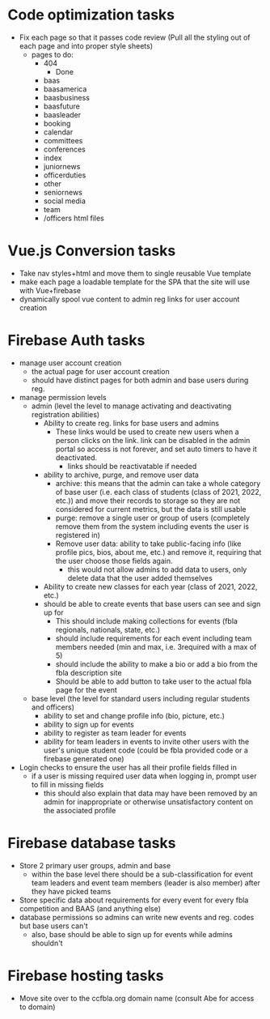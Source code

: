 # Code optimization tasks
* Fix each page so that it passes code review (Pull all the styling out of each page and into proper style sheets)
    - pages to do:
        + 404
            * Done
        + baas
        + baasamerica
        + baasbusiness
        + baasfuture
        + baasleader
        + booking
        + calendar
        + committees
        + conferences
        + index
        + juniornews
        + officerduties
        + other
        + seniornews
        + social media
        + team
        + /officers html files

# Vue.js Conversion tasks
* Take nav styles+html and move them to single reusable Vue template
* make each page a loadable template for the SPA that the site will use with Vue+firebase
* dynamically spool vue content to admin reg links for user account creation

# Firebase Auth tasks
* manage user account creation
    - the actual page for user account creation
    - should have distinct pages for both admin and base users during reg.
* manage permission levels
    - admin (level the level to manage activating and deactivating registration abilities)
        + Ability to create reg. links for base users and admins
            * These links would be used to create new users when a person clicks on the link. link can be disabled in the admin portal so access is not forever, and set auto timers to have it deactivated.
                - links should be reactivatable if needed
        + ability to archive, purge, and remove user data
            * archive: this means that the admin can take a whole category of base user (i.e. each class of students (class of 2021, 2022, etc.)) and move their records to storage so they are not considered for current metrics, but the data is still usable
            * purge: remove a single user or group of users (completely remove them from the system including events the user is registered in)
            * Remove user data: ability to take public-facing info (like profile pics, bios, about me, etc.) and remove it, requiring that the user choose those fields again.
                - this would not allow admins to add data to users, only delete data that the user added themselves
        + Ability to create new classes for each year (class of 2021, 2022, etc.)
        + should be able to create events that base users can see and sign up for
            * This should include making collections for events (fbla regionals, nationals, state, etc.)
            * should include requirements for each event including team members needed (min and max, i.e. 3required with a max of 5)
            * should include the ability to make a bio or add a bio from the fbla description site
            * Should be able to add button to take user to the actual fbla page for the event
    - base level (the level for standard users including regular students and officers)
        + ability to set and change profile info (bio, picture, etc.)
        + ability to sign up for events
        + ability to register as team leader for events
        + ability for team leaders in events to invite other users with the user's unique student code (could be fbla provided code or a firebase generated one)
* Login checks to ensure the user has all their profile fields filled in
    - if a user is missing required user data when logging in, prompt user to fill in missing fields
        + this should also explain that data may have been removed by an admin for inappropriate or otherwise unsatisfactory content on the associated profile

# Firebase database tasks
* Store 2 primary user groups, admin and base
    - within the base level there should be a sub-classification for event team leaders and event team members (leader is also member) after they have picked teams
* Store specific data about requirements for every event for every fbla competition and BAAS (and anything else)
* database permissions so admins can write new events and reg. codes but base users can't
    - also, base should be able to sign up for events while admins shouldn't

# Firebase hosting tasks
* Move site over to the ccfbla.org domain name (consult Abe for access to domain)